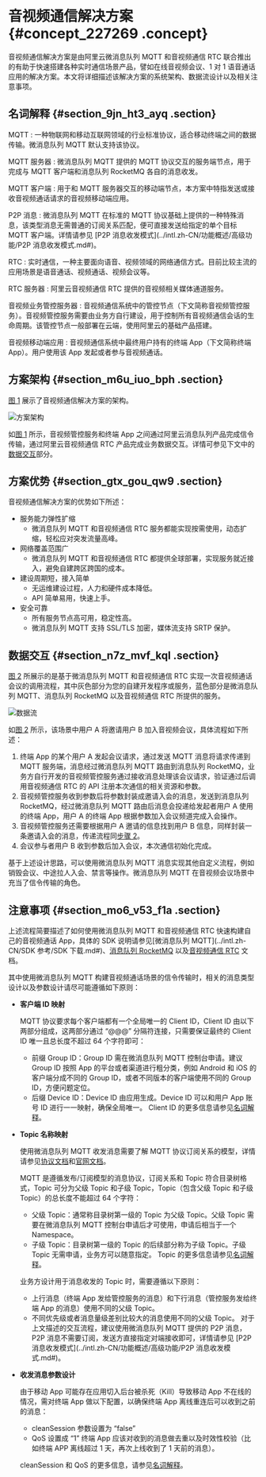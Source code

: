 # 音视频通信解决方案 {#concept_227269 .concept}

音视频通信解决方案是由阿里云微消息队列 MQTT 和音视频通信 RTC 联合推出的有助于快速搭建各种实时通信场景产品，譬如在线音视频会议、1 对 1 语音通话应用的解决方案。本文将详细描述该解决方案的系统架构、数据流设计以及相关注意事项。

## 名词解释 {#section_9jn_ht3_ayq .section}

 MQTT
 :   一种物联网和移动互联网领域的行业标准协议，适合移动终端之间的数据传输。微消息队列 MQTT 默认支持该协议。

  MQTT 服务器
 :   微消息队列 MQTT 提供的 MQTT 协议交互的服务端节点，用于完成与 MQTT 客户端和消息队列 RocketMQ 各自的消息收发。

  MQTT 客户端
 :   用于和 MQTT 服务器交互的移动端节点，本方案中特指发送或接收音视频通话请求的音视频移动端应用。

  P2P 消息
 :   微消息队列 MQTT 在标准的 MQTT 协议基础上提供的一种特殊消息，该类型消息无需普通的订阅关系匹配，便可直接发送给指定的单个目标 MQTT 客户端。详情请参见 [P2P 消息收发模式](../intl.zh-CN/功能概述/高级功能/P2P 消息收发模式.md#)。

  RTC
 :   实时通信，一种主要面向语音、视频领域的网络通信方式。目前比较主流的应用场景是语音通话、视频通话、视频会议等。

  RTC 服务器
 :   阿里云音视频通信 RTC 提供的音视频相关媒体通道服务。

  音视频业务管控服务器
 :   音视频通信系统中的管控节点（下文简称音视频管控服务）。音视频管控服务需要由业务方自行建设，用于控制所有音视频通信会话的生命周期。该管控节点一般部署在云端，使用阿里云的基础产品搭建。

  音视频移动端应用
 :   音视频通信系统中最终用户持有的终端 App（下文简称终端 App）。用户使用该 App 发起或者参与音视频通话。

 ## 方案架构 {#section_m6u_iuo_bph .section}

[图 1](#fig_r2l_7kh_ppy) 展示了音视频通信解决方案的架构。

![](images/46570_zh-CN.png "方案架构")

如[图 1](#fig_r2l_7kh_ppy) 所示，音视频管控服务和终端 App 之间通过阿里云消息队列产品完成信令传输，通过阿里云音视频通信 RTC 产品完成业务数据交互。详情可参见下文中的[数据交互](#section_n7z_mvf_kql)部分。

## 方案优势 {#section_gtx_gou_qw9 .section}

音视频通信解决方案的优势如下所述：

-   服务能力弹性扩缩
    -   微消息队列 MQTT 和音视频通信 RTC 服务都能实现按需使用，动态扩缩，轻松应对突发流量高峰。
-   网络覆盖范围广
    -   微消息队列 MQTT 和音视频通信 RTC 都提供全球部署，实现服务就近接入，避免自建跨区跨国的成本。
-   建设周期短，接入简单
    -   无运维建设过程，人力和硬件成本降低。
    -   API 简单易用，快速上手。
-   安全可靠
    -   所有服务节点高可用，稳定性高。
    -   微消息队列 MQTT 支持 SSL/TLS 加密，媒体流支持 SRTP 保护。

## 数据交互 {#section_n7z_mvf_kql .section}

[图 2](#fig_a9b_5j3_c6u) 所展示的是基于微消息队列 MQTT 和音视频通信 RTC 实现一次音视频通话会议的调用流程，其中灰色部分为您的自建开发程序或服务，蓝色部分是微消息队列 MQTT、消息队列 RocketMQ 以及音视频通信 RTC 所提供的服务。

![](images/46571_zh-CN.png "数据流")

如[图 2](#fig_a9b_5j3_c6u) 所示，该场景中用户 A 将邀请用户 B 加入音视频会议，具体流程如下所述：

1.  终端 App 的某个用户 A 发起会议请求，通过发送 MQTT 消息将请求传递到 MQTT 服务端，消息经过微消息队列 MQTT 路由到消息队列 RocketMQ，业务方自行开发的音视频管控服务通过接收消息处理该会议请求，验证通过后调用音视频通信 RTC 的 API 注册本次通信的相关资源和参数。
2.  音视频管控服务收到参数后将参数封装成邀请入会的消息，发送到消息队列 RocketMQ，经过微消息队列 MQTT 路由后消息会投递给发起者用户 A 使用的终端 App，用户 A 的终端 App 根据参数加入会议频道完成入会操作。
3.  音视频管控服务还需要根据用户 A 邀请的信息找到用户 B 信息，同样封装一条邀请入会的消息，传递流程同[步骤 2](#li_0xz_bzt_y85)。
4.  会议参与者用户 B 收到参数后加入会议，本次通信初始化完成。

基于上述设计思路，可以使用微消息队列 MQTT 消息实现其他自定义流程，例如销毁会议、中途拉人入会、禁言等操作。微消息队列 MQTT 在音视频会议场景中充当了信令传输的角色。

## 注意事项 {#section_mo6_v53_f1a .section}

上述流程简要描述了如何使用微消息队列 MQTT 和音视频通信 RTC 快速构建自己的音视频通话 App，具体的 SDK 说明请参见[微消息队列 MQTT](../intl.zh-CN/SDK 参考/SDK 下载.md#)、[消息队列 RocketMQ](https://help.aliyun.com/document_detail/114448.html) 以及[音视频通信 RTC](../../../../../intl.zh-CN/SDK参考/SDK下载.md#) 文档。

其中使用微消息队列 MQTT 构建音视频通话场景的信令传输时，相关的消息类型设计以及参数设计请尽可能遵循如下原则：

-   **客户端 ID 映射**

    MQTT 协议要求每个客户端都有一个全局唯一的 Client ID，Client ID 由以下两部分组成，这两部分通过 “@@@” 分隔符连接，只需要保证最终的 Client ID 唯一且总长度不超过 64 个字符即可：

    -   前缀 Group ID：Group ID 需在微消息队列 MQTT 控制台申请。建议 Group ID 按照 App 的平台或者渠道进行粗分类，例如 Android 和 iOS 的客户端分成不同的 Group ID，或者不同版本的客户端使用不同的 Group ID，方便问题定位。
    -   后缀 Device ID：Device ID 由应用生成。Device ID 可以和用户 App 账号 ID 进行一一映射，确保全局唯一。
    Client ID 的更多信息请参见[名词解释](../intl.zh-CN/产品简介/名词解释.md#)。

-   **Topic 名称映射**

    使用微消息队列 MQTT 收发消息需要了解 MQTT 协议订阅关系的模型，详情请参见[协议文档](http://docs.oasis-open.org/mqtt/mqtt/v3.1.1/os/mqtt-v3.1.1-os.html)和[官网文档](https://help.aliyun.com/product/100973.html)。

    MQTT 是遵循发布/订阅模型的消息协议，订阅关系和 Topic 符合目录树格式，Topic 可分为父级 Topic 和子级 Topic，Topic（包含父级 Topic 和子级 Topic）的总长度不能超过 64 个字符：

    -   父级 Topic：通常称目录树第一级的 Topic 为父级 Topic。父级 Topic 需要在微消息队列 MQTT 控制台申请后才可使用，申请后相当于一个 Namespace。
    -   子级 Topic：目录树第一级的 Topic 的后续部分称为子级 Topic。子级 Topic 无需申请，业务方可以随意指定。
    Topic 的更多信息请参见[名词解释](../intl.zh-CN/产品简介/名词解释.md#)。

    业务方设计用于消息收发的 Topic 时，需要遵循以下原则：

    -   上行消息（终端 App 发给管控服务的消息）和下行消息（管控服务发给终端 App 的消息）使用不同的父级 Topic。
    -   不同优先级或者消息量级差别比较大的消息使用不同的父级 Topic。
    对于上文描述的交互流程，建议使用微消息队列 MQTT 提供的 P2P 消息，P2P 消息不需要订阅，发送方直接指定对端接收即可，详情请参见 [P2P 消息收发模式](../intl.zh-CN/功能概述/高级功能/P2P 消息收发模式.md#)。

-   **收发消息参数设计**

    由于移动 App 可能存在应用切入后台被杀死（Kill）导致移动 App 不在线的情况，需对终端 App 做以下配置，以确保终端 App 离线重连后可以收到之前的消息：

    -   cleanSession 参数设置为 “false”
    -   QoS 设置成 “1”
    终端 App 应该对收到的消息做去重以及时效性校验（比如终端 APP 离线超过 1 天，再次上线收到了 1 天前的消息）。

    cleanSession 和 QoS 的更多信息，请参见[名词解释](../intl.zh-CN/产品简介/名词解释.md#)。


